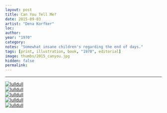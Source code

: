 ```yaml
---
layout: post
title: Can You Tell Me?
date: 2015-09-03
artist: "Dena Korfker" 
loc: 
author: 
year: "1970"
category: 
notes: "Somewhat insane children's regarding the end of days."
tags: [print, illustration, book, "1970", editorial]
image: thumbs/2015_canyou.jpg
hidden: false
permalink:
---
```





---


<div class="post_image">
	<a href="{{ site.baseurl }}/images/posts/2015_canyou/001.jpg" target="_blank">
	<img src="{{ site.baseurl }}/images/posts/2015_canyou/001.jpg" alt="lulldull"></a>
</div>

<div class="post_image">
	<a href="{{ site.baseurl }}/images/posts/2015_canyou/002.jpg" target="_blank">
	<img src="{{ site.baseurl }}/images/posts/2015_canyou/002.jpg" alt="lulldull"></a>
</div>

<div class="post_image">
	<a href="{{ site.baseurl }}/images/posts/2015_canyou/003.jpg" target="_blank">
	<img src="{{ site.baseurl }}/images/posts/2015_canyou/003.jpg" alt="lulldull"></a>
</div>

<div class="post_image">
	<a href="{{ site.baseurl }}/images/posts/2015_canyou/004.jpg" target="_blank">
	<img src="{{ site.baseurl }}/images/posts/2015_canyou/004.jpg" alt="lulldull"></a>
</div>

<div class="post_image">
	<a href="{{ site.baseurl }}/images/posts/2015_canyou/005.jpg" target="_blank">
	<img src="{{ site.baseurl }}/images/posts/2015_canyou/005.jpg" alt="lulldull"></a>
</div>





